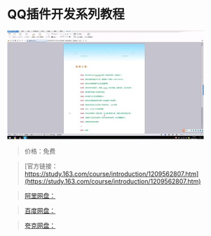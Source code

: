 # QQ插件开发系列教程

![img](../../../assets/study163/free/72311b811d654207b50333f5735177e6.jpg)

> 价格：免费

> [官方链接：https://study.163.com/course/introduction/1209562807.htm](https://study.163.com/course/introduction/1209562807.htm)

> [阿里网盘：]()

> [百度网盘：]()

> [夸克网盘：]()
